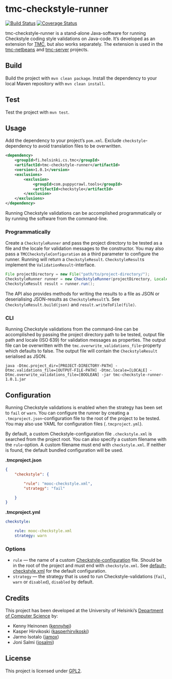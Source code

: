 # tmc-checkstyle-runner

[![Build Status](https://travis-ci.org/testmycode/tmc-checkstyle-runner.svg?branch=master)](https://travis-ci.org/testmycode/tmc-checkstyle-runner/)
[![Coverage Status](https://img.shields.io/coveralls/testmycode/tmc-checkstyle-runner.svg)](https://coveralls.io/r/testmycode/tmc-checkstyle-runner/)

tmc-checkstyle-runner is a stand-alone Java-software for running Checkstyle coding style validations on Java-code. It’s developed as an extension for [TMC](https://github.com/testmycode/), but also works separately. The extension is used in the [tmc-netbeans](https://github.com/testmycode/tmc-netbeans/) and [tmc-server](https://github.com/testmycode/tmc-server/) projects.

## Build

Build the project with `mvn clean package`. Install the dependency to your local Maven repository with `mvn clean install`.

## Test

Test the project with `mvn test`.

## Usage

Add the dependency to your project’s `pom.xml`. Exclude `checkstyle`-dependency to avoid translation files to be overwritten.

```xml
<dependency>
    <groupId>fi.helsinki.cs.tmc</groupId>
    <artifactId>tmc-checkstyle-runner</artifactId>
    <version>1.0.1</version>
    <exclusions>
        <exclusion>
            <groupId>com.puppycrawl.tools</groupId>
            <artifactId>checkstyle</artifactId>
        </exclusion>
    </exclusions>
</dependency>
```

Running Checkstyle validations can be accomplished programmatically or by running the software from the command-line.

### Programmatically

Create a `CheckstyleRunner` and pass the project directory to be tested as a file and the locale for validation messages to the constructor. You may also pass a `TMCCheckstyleConfiguration` as a third parameter to configure the runner. Running will return a `CheckstyleResult`. `CheckstyleResult`s implement the `ValidationResult`-interface.

```java
File projectDirectory = new File("path/to/project-directory/");
CheckstyleRunner runner = new CheckstyleRunner(projectDirectory, Locale.ENGLISH);
CheckstyleResult result = runner.run();
```

The API also provides methods for writing the results to a file as JSON or deserialising JSON-results as `CheckstyleResult`’s. See `CheckstyleResult.build(json)` and `result.writeToFile(file)`.

### CLI

Running Checkstyle validations from the command-line can be accomplished by passing the project directory path to be tested, output file path and locale (ISO 639) for validation messages as properties. The output file can be overwritten with the `tmc.overwrite_validations_file`-property which defaults to false. The output file will contain the `CheckstyleResult` serialised as JSON.

    java -Dtmc.project_dir=[PROJECT-DIRECTORY-PATH] -Dtmc.validations_file=[OUTPUT-FILE-PATH] -Dtmc.locale=[LOCALE] -Dtmc.overwrite_validations_file=[BOOLEAN] -jar tmc-checkstyle-runner-1.0.1.jar

## Configuration

Running Checkstyle validations is enabled when the strategy has been set to `fail` or `warn`. You can configure the runner by creating a `.tmcproject.json`-configuration file to the root of the project to be tested. You may also use YAML for configuration files (`.tmcproject.yml`).

By default, a custom Checkstyle-configuration file `.checkstyle.xml` is searched from the project root. You can also specify a custom filename with the `rule`-option. A custom filename must end with `checkstyle.xml`. If neither is found, the default bundled configuration will be used.

**.tmcproject.json**

```json
{
    "checkstyle": {

        "rule": "mooc-checkstyle.xml",
        "strategy": "fail"

    }
}
```

**.tmcproject.yml**

```yaml
checkstyle:

    rule: mooc-checkstyle.xml
    strategy: warn
```

### Options

* `rule` — the name of a custom [Checkstyle-configuration](http://checkstyle.sourceforge.net/config.html) file. Should be in the root of the project and must end with `checkstyle.xml`. See [default-checkstyle.xml](src/main/resources/default-checkstyle.xml) for the default configuration.
* `strategy` — the strategy that is used to run Checkstyle-validations (`fail`, `warn` or `disabled`), `disabled` by default.

## Credits

This project has been developed at the University of Helsinki’s [Department of Computer Science](http://cs.helsinki.fi/en/) by:

* Kenny Heinonen ([kennyhei](https://github.com/kennyhei/))
* Kasper Hirvikoski ([kasperhirvikoski](https://github.com/kasperhirvikoski/))
* Jarmo Isotalo ([jamox](https://github.com/jamox/))
* Joni Salmi ([josalmi](https://github.com/josalmi/))

## License

This project is licensed under [GPL2](LICENSE.txt).
